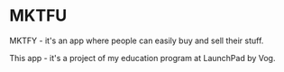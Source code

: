 # MKTFU

MKTFY - it's an app where people can easily buy and sell their stuff.

This app - it's a project of my education program at LaunchPad by Vog.

